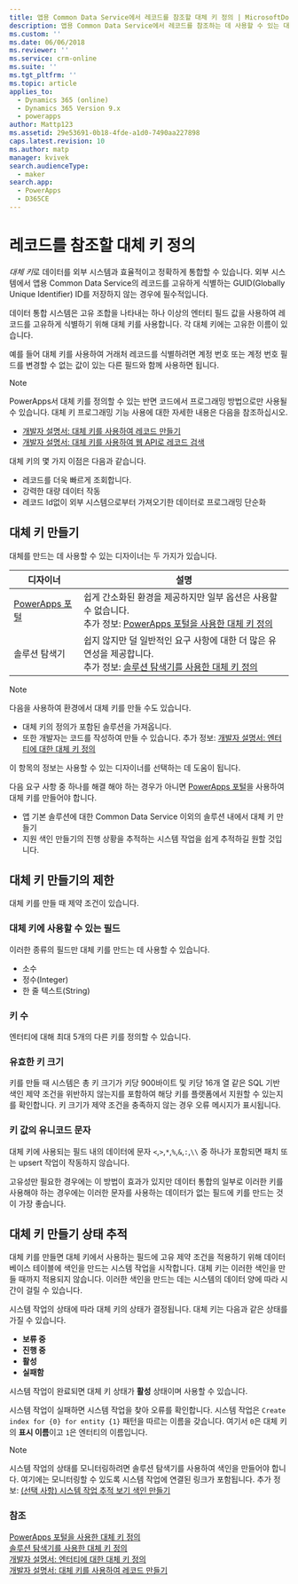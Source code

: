 ```yaml
---
title: 앱용 Common Data Service에서 레코드를 참조할 대체 키 정의 | MicrosoftDocs
description: 앱용 Common Data Service에서 레코드를 참조하는 데 사용할 수 있는 대체 키를 정의하는 방법에 대해 설명합니다.
ms.custom: ''
ms.date: 06/06/2018
ms.reviewer: ''
ms.service: crm-online
ms.suite: ''
ms.tgt_pltfrm: ''
ms.topic: article
applies_to:
  - Dynamics 365 (online)
  - Dynamics 365 Version 9.x
  - powerapps
author: Mattp123
ms.assetid: 29e53691-0b18-4fde-a1d0-7490aa227898
caps.latest.revision: 10
ms.author: matp
manager: kvivek
search.audienceType:
  - maker
search.app:
  - PowerApps
  - D365CE
---
```

# <a name="define-alternate-keys-to-reference-records"></a>레코드를 참조할 대체 키 정의

*대체 키*로 데이터를 외부 시스템과 효율적이고 정확하게 통합할 수 있습니다. 외부 시스템에서 앱용 Common Data Service의 레코드를 고유하게 식별하는 GUID(Globally Unique Identifier) ID를 저장하지 않는 경우에 필수적입니다. 

데이터 통합 시스템은 고유 조합을 나타내는 하나 이상의 엔터티 필드 값을 사용하여 레코드를 고유하게 식별하기 위해 대체 키를 사용합니다. 각 대체 키에는 고유한 이름이 있습니다. 

예를 들어 대체 키를 사용하여 거래처 레코드를 식별하려면 계정 번호 또는 계정 번호 필드를 변경할 수 없는 값이 있는 다른 필드와 함께 사용하면 됩니다.

> [!NOTE]
> PowerApps서 대체 키를 정의할 수 있는 반면 코드에서 프로그래밍 방법으로만 사용될 수 있습니다. 대체 키 프로그래밍 기능 사용에 대한 자세한 내용은 다음을 참조하십시오.   
> - [개발자 설명서: 대체 키를 사용하여 레코드 만들기](/dynamics365/customer-engagement/developer/use-alternate-key-create-record) 
> - [개발자 설명서: 대체 키를 사용하여 웹 API로 레코드 검색](/dynamics365/customer-engagement/developer/webapi/retrieve-entity-using-web-api#retrieve-using-an-alternate-key)

대체 키의 몇 가지 이점은 다음과 같습니다.  
  
- 레코드를 더욱 빠르게 조회합니다.  
- 강력한 대량 데이터 작동  
- 레코드 Id없이 외부 시스템으로부터 가져오기한 데이터로 프로그래밍 단순화  
  

## <a name="creating-an-alternate-key"></a>대체 키 만들기

대체를 만드는 데 사용할 수 있는 디자이너는 두 가지가 있습니다.

|디자이너| 설명|
|--|--|
|[PowerApps 포털](https://web.powerapps.com/?utm_source=padocs&utm_medium=linkinadoc&utm_campaign=referralsfromdoc)|쉽게 간소화된 환경을 제공하지만 일부 옵션은 사용할 수 없습니다.<br />추가 정보: [PowerApps 포털을 사용한 대체 키 정의](define-alternate-keys-portal.md)|
|솔루션 탐색기|쉽지 않지만 덜 일반적인 요구 사항에 대한 더 많은 유연성을 제공합니다.<br />추가 정보: [솔루션 탐색기를 사용한 대체 키 정의](define-alternate-keys-solution-explorer.md) |

> [!NOTE]
> 다음을 사용하여 환경에서 대체 키를 만들 수도 있습니다.
> - 대체 키의 정의가 포함된 솔루션을 가져옵니다.
> - 또한 개발자는 코드를 작성하여 만들 수 있습니다. 추가 정보: [개발자 설명서: 엔터티에 대한 대체 키 정의](/dynamics365/customer-engagement/developer/define-alternate-keys-entity)

이 항목의 정보는 사용할 수 있는 디자이너를 선택하는 데 도움이 됩니다. 

다음 요구 사항 중 하나를 해결 해야 하는 경우가 아니면 [PowerApps 포털](https://web.powerapps.com/?utm_source=padocs&utm_medium=linkinadoc&utm_campaign=referralsfromdoc)을 사용하여 대체 키를 만들어야 합니다.

- 앱 기본 솔루션에 대한 Common Data Service 이외의 솔루션 내에서 대체 키 만들기
- 지원 색인 만들기의 진행 상황을 추적하는 시스템 작업을 쉽게 추적하길 원할 것입니다.


## <a name="limits-in-creating-alternate-keys"></a>대체 키 만들기의 제한

대체 키를 만들 때 제약 조건이 있습니다.

### <a name="fields-that-can-be-used-for-alternate-keys"></a>대체 키에 사용할 수 있는 필드

이러한 종류의 필드만 대체 키를 만드는 데 사용할 수 있습니다.
 - 소수
 - 정수(Integer)
 - 한 줄 텍스트(String)

### <a name="number-of-keys"></a>키 수

엔터티에 대해 최대 5개의 다른 키를 정의할 수 있습니다.
 
### <a name="valid-key-size"></a>유효한 키 크기

키를 만들 때 시스템은 총 키 크기가 키당 900바이트 및 키당 16개 열 같은 SQL 기반 색인 제약 조건을 위반하지 않는지를 포함하여 해당 키를 플랫폼에서 지원할 수 있는지를 확인합니다. 키 크기가 제약 조건을 충족하지 않는 경우 오류 메시지가 표시됩니다.

### <a name="unicode-characters-in-key-value"></a>키 값의 유니코드 문자

대체 키에 사용되는 필드 내의 데이터에 문자 `<`,`>`,`*`,`%`,`&`,`:`,`\\` 중 하나가 포함되면 패치 또는 upsert 작업이 작동하지 않습니다. 

고유성만 필요한 경우에는 이 방법이 효과가 있지만 데이터 통합의 일부로 이러한 키를 사용해야 하는 경우에는 이러한 문자를 사용하는 데이터가 없는 필드에 키를 만드는 것이 가장 좋습니다.

## <a name="track-the-status-of-the-creation-of-the-alternate-key"></a>대체 키 만들기 상태 추적

대체 키를 만들면 대체 키에서 사용하는 필드에 고유 제약 조건을 적용하기 위해 데이터베이스 테이블에 색인을 만드는 시스템 작업을 시작합니다. 대체 키는 이러한 색인을 만들 때까지 적용되지 않습니다. 이러한 색인을 만드는 데는 시스템의 데이터 양에 따라 시간이 걸릴 수 있습니다. 

시스템 작업의 상태에 따라 대체 키의 상태가 결정됩니다. 대체 키는 다음과 같은 상태를 가질 수 있습니다.
- **보류 중**
- **진행 중**
- **활성**
- **실패함**

시스템 작업이 완료되면 대체 키 상태가 **활성** 상태이며 사용할 수 있습니다.

시스템 작업이 실패하면 시스템 작업을 찾아 오류를 확인합니다. 시스템 작업은 `Create index for {0} for entity {1}` 패턴을 따르는 이름을 갖습니다. 여기서 `0`은 대체 키의 **표시 이름**이고 `1`은 엔터티의 이름입니다.


> [!NOTE]
> 시스템 작업의 상태를 모니터링하려면 솔루션 탐색기를 사용하여 색인을 만들어야 합니다. 여기에는 모니터링할 수 있도록 시스템 작업에 연결된 링크가 포함됩니다. 추가 정보: [(선택 사항) 시스템 작업 추적 보기 색인 만들기](define-alternate-keys-solution-explorer.md#optional-view-the-system-job-tracking-creation-of-indexes)
  
  
### <a name="see-also"></a>참조  

[PowerApps 포털을 사용한 대체 키 정의](define-alternate-keys-portal.md)<br />
[솔루션 탐색기를 사용한 대체 키 정의](define-alternate-keys-solution-explorer.md)<br />
[개발자 설명서: 엔터티에 대한 대체 키 정의](/dynamics365/customer-engagement/developer/define-alternate-keys-entity)<br />
[개발자 설명서: 대체 키를 사용하여 레코드 만들기](/dynamics365/customer-engagement/developer/use-alternate-key-create-record)
